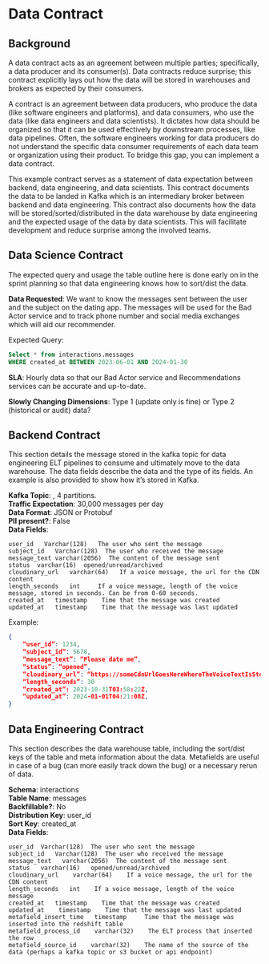 
# Data Contract


## Background
A data contract acts as an agreement between multiple parties; specifically, a data producer and its consumer(s). Data contracts reduce surprise; this contract explicitly lays out how the data will be stored in warehouses and brokers as expected by their consumers. 

A contract is an agreement between data producers, who produce the data (like software engineers and platforms), and data consumers, who use the data (like data engineers and data scientists). It dictates how data should be organized so that it can be used effectively by downstream processes, like data pipelines. Often, the software engineers working for data producers do not understand the specific data consumer requirements of each data team or organization using their product. To bridge this gap, you can implement a data contract.

This example contract serves as a statement of data expectation between backend, data engineering, and data scientists. This contract documents the data to be landed in Kafka which is an intermediary broker between backend and data engineering. This contract also documents how the data will be stored/sorted/distributed in the data warehouse by data engineering and the expected usage of the data by data scientists. This will facilitate development and reduce surprise among the involved teams.


## Data Science Contract
The expected query and usage the table outline here is done early on in the sprint planning so that data engineering knows how to sort/dist the data.

**Data Requested**: We want to know the messages sent between the user and the subject on the dating app. The messages will be used for the Bad Actor service and to track phone number and social media exchanges which will aid our recommender.

Expected Query:
```sql
Select * from interactions.messages 
WHERE created_at BETWEEN 2023-06-01 AND 2024-01-30
```

**SLA**: Hourly data so that our Bad Actor service and Recommendations services can be accurate and up-to-date.

**Slowly Changing Dimensions**: Type 1 (update only is fine) or Type 2 (historical or audit) data?

## Backend Contract
This section details the message stored in the kafka topic for data engineering ELT pipelines to consume and ultimately move to the data warehouse. The data fields describe the data and the type of its fields. An example is also provided to show how it’s stored in Kafka.

**Kafka Topic**: <some topic name here>, 4 partitions.  
**Traffic Expectation**: 30,000 messages per day  
**Data Format**: JSON or Protobuf  
**PII present?**: False  
**Data Fields**:  
```text
user_id   Varchar(128)   The user who sent the message
subject_id   Varchar(128)  The user who received the message
message_text varchar(2056)  The content of the message sent
status  varchar(16)  opened/unread/archived
cloudinary_url   varchar(64)   If a voice message, the url for the CDN content
length_seconds   int     If a voice message, length of the voice message, stored in seconds. Can be from 0-60 seconds.
created_at   timestamp    Time that the message was created
updated_at   timestamp    Time that the message was last updated
```



Example:
```json
{
	“user_id”: 1234,
	“subject_id”: 5678,
	“message_text”: “Please date me”,
	“status”: “opened”,
	“cloudinary_url”: “https://someCdnUrlGoesHereWhereTheVoiceTextIsStored.com”,
	“length_seconds”: 30
	“created_at”: 2023-10-31T03:58:22Z,
	“updated_at”: 2024-01-01T04:21:08Z,
}
```

## Data Engineering Contract
This section describes the data warehouse table, including the sort/dist keys of the table and meta information about the data. Metafields are useful in case of a bug (can more easily track down the bug) or a necessary rerun of data.

**Schema**: interactions  
**Table Name**: messages  
**Backfillable?**: No  
**Distribution Key**: user_id  
**Sort Key**: created_at  
**Data Fields**:  

```text
user_id  Varchar(128)  The user who sent the message
subject_id   Varchar(128)  The user who received the message
message_text   varchar(2056)  The content of the message sent
status   varchar(16)   opened/unread/archived
cloudinary_url    varchar(64)    If a voice message, the url for the CDN content
length_seconds   int    If a voice message, length of the voice message
created_at   timestamp    Time that the message was created
updated_at    timestamp    Time that the message was last updated
metafield_insert_time   timestamp     Time that the message was inserted into the redshift table
metafield_process_id    varchar(32)    The ELT process that inserted the row
metafield_source_id    varchar(32)    The name of the source of the data (perhaps a kafka topic or s3 bucket or api endpoint)
```



